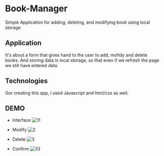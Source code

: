 # Book-Manager
Simple Application for adding, deleting, and modifying book using local storage

## Application
It's about a form that gives hand to the user to add, mofidy and delete books. And storing data in local storage, so that even if we refresh the page we still have entered data.

## Technologies
Gor creating this app, i used Javascript and html/css as well.

## DEMO

* Interface
![11](https://user-images.githubusercontent.com/36522492/55201495-957d4c00-51c3-11e9-9f1b-8d926506a393.PNG)

* Modify
![2](https://user-images.githubusercontent.com/36522492/55201502-9910d300-51c3-11e9-9927-cf6b1cecb811.PNG)

* Delete
![3](https://user-images.githubusercontent.com/36522492/55201503-9ada9680-51c3-11e9-8442-02fc87a11599.PNG)

* Confirm
![33](https://user-images.githubusercontent.com/36522492/55201505-9ca45a00-51c3-11e9-864e-e89637c36f0c.PNG)
